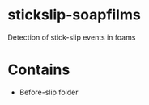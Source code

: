# stickslip-soapfilms

Detection of stick-slip events in foams

# Contains 

- Before-slip folder


